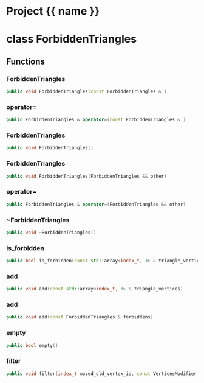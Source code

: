 <script setup>
import {useRoute} from 'vitepress'
const {path} = useRoute()
const tokens = path.split('/')
const words = tokens[2].split('-');
for (let i = 0; i < words.length; i++) {
    words[i] = words[i].charAt(0).toUpperCase() + words[i].slice(1);
    words[i] = words[i].replace('geode', 'Geode')
}
const name = words.join('-');
</script>
# Project {{ name }}

# class ForbiddenTriangles


## Functions

### ForbiddenTriangles

```cpp
public void ForbiddenTriangles(const ForbiddenTriangles & )
```


### operator=

```cpp
public ForbiddenTriangles & operator=(const ForbiddenTriangles & )
```


### ForbiddenTriangles

```cpp
public void ForbiddenTriangles()
```


### ForbiddenTriangles

```cpp
public void ForbiddenTriangles(ForbiddenTriangles && other)
```


### operator=

```cpp
public ForbiddenTriangles & operator=(ForbiddenTriangles && other)
```


### ~ForbiddenTriangles

```cpp
public void ~ForbiddenTriangles()
```


### is_forbidden

```cpp
public bool is_forbidden(const std::array<index_t, 3> & triangle_vertices, const VerticesModifier & vertices_modifier)
```


### add

```cpp
public void add(const std::array<index_t, 3> & triangle_vertices)
```


### add

```cpp
public void add(const ForbiddenTriangles & forbiddens)
```


### empty

```cpp
public bool empty()
```


### filter

```cpp
public void filter(index_t moved_old_vertex_id, const VerticesModifier & vertices_modifier)
```




